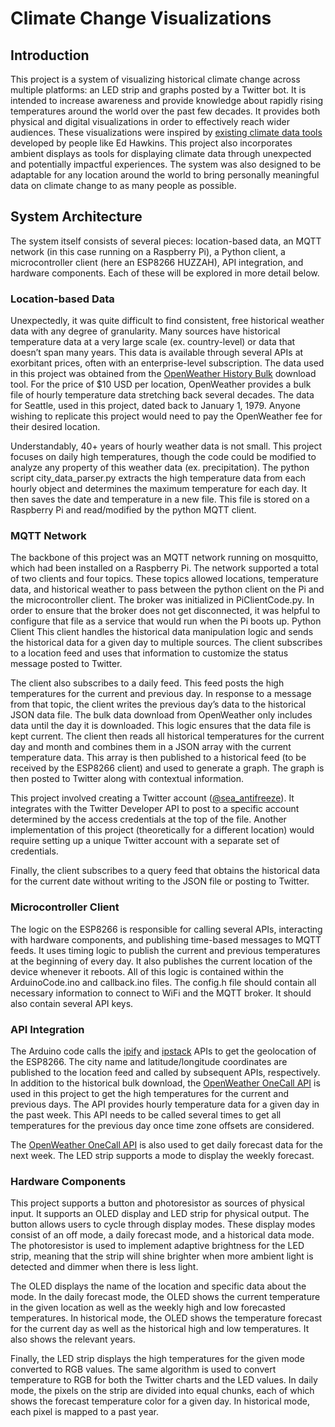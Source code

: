 # Climate Change Visualizations

## Introduction

This project is a system of visualizing historical climate change across multiple platforms: an LED strip and graphs posted by a Twitter bot. It is intended to increase awareness and provide knowledge about rapidly rising temperatures around the world over the past few decades. It provides both physical and digital visualizations in order to effectively reach wider audiences. These visualizations were inspired by [existing climate data tools](https://showyourstripes.info/) developed by people like Ed Hawkins. This project also incorporates ambient displays as tools for displaying climate data through unexpected and potentially impactful experiences. The system was also designed to be adaptable for any location around the world to bring personally meaningful data on climate change to as many people as possible.

## System Architecture

The system itself consists of several pieces: location-based data, an MQTT network (in this case running on a Raspberry Pi), a Python client, a microcontroller client (here an ESP8266 HUZZAH), API integration, and hardware components. Each of these will be explored in more detail below.


### Location-based Data

Unexpectedly, it was quite difficult to find consistent, free historical weather data with any degree of granularity. Many sources have historical temperature data at a very large scale (ex. country-level) or data that doesn’t span many years. This data is available through several APIs at exorbitant prices, often with an enterprise-level subscription. The data used in this project was obtained from the [OpenWeather History Bulk](https://openweathermap.org/history-bulk) download tool. For the price of $10 USD per location, OpenWeather provides a bulk file of hourly temperature data stretching back several decades. The data for Seattle, used in this project, dated back to January 1, 1979. Anyone wishing to replicate this project would need to pay the OpenWeather fee for their desired location.

Understandably, 40+ years of hourly weather data is not small. This project focuses on daily high temperatures, though the code could be modified to analyze any property of this weather data (ex. precipitation). The python script city_data_parser.py extracts the high temperature data from each hourly object and determines the maximum temperature for each day. It then saves the date and temperature in a new file. This file is stored on a Raspberry Pi and read/modified by the python MQTT client.

### MQTT Network
The backbone of this project was an MQTT network running on mosquitto, which had been installed on a Raspberry Pi. The network supported a total of two clients and four topics. These topics allowed locations, temperature data, and historical weather to pass between the python client on the Pi and the microcontroller client. The broker was initialized in PiClientCode.py. In order to ensure that the broker does not get disconnected, it was helpful to configure that file as a service that would run when the Pi boots up.
Python Client
This client handles the historical data manipulation logic and sends the historical data for a given day to multiple sources. The client subscribes to a location feed and uses that information to customize the status message posted to Twitter.

The client also subscribes to a daily feed. This feed posts the high temperatures for the current and previous day. In response to a message from that topic, the client writes the previous day’s data to the historical JSON data file. The bulk data download from OpenWeather only includes data until the day it is downloaded. This logic ensures that the data file is kept current. The client then reads all historical temperatures for the current day and month and combines them in a JSON array with the current temperature data. This array is then published to a historical feed (to be received by the ESP8266 client) and used to generate a graph. The graph is then posted to Twitter along with contextual information.

This project involved creating a Twitter account ([@sea_antifreeze](https://twitter.com/sea_antifreeze)). It integrates with the Twitter Developer API to post to a specific account determined by the access credentials at the top of the file. Another implementation of this project (theoretically for a different location) would require setting up a unique Twitter account with a separate set of credentials.

Finally, the client subscribes to a query feed that obtains the historical data for the current date without writing to the JSON file or posting to Twitter.

      
### Microcontroller Client

The logic on the ESP8266 is responsible for calling several APIs, interacting with hardware components, and publishing time-based messages to MQTT feeds. It uses timing logic to publish the current and previous temperatures at the beginning of every day. It also publishes the current location of the device whenever it reboots. All of this logic is contained within the ArduinoCode.ino and callback.ino files. The config.h file should contain all necessary information to connect to WiFi and the MQTT broker. It should also contain several API keys.

### API Integration

The Arduino code calls the [ipify](https://www.ipify.org/) and [ipstack](https://ipstack.com/) APIs to get the geolocation of the ESP8266. The city name and latitude/longitude coordinates are published to the location feed and called by subsequent APIs, respectively. In addition to the historical bulk download, the [OpenWeather OneCall API](https://openweathermap.org/api/one-call-api) is used in this project to get the high temperatures for the current and previous days. The API provides hourly temperature data for a given day in the past week. This API needs to be called several times to get all temperatures for the previous day once time zone offsets are considered. 

The [OpenWeather OneCall API](https://openweathermap.org/api/one-call-api) is also used to get daily forecast data for the next week. The LED strip supports a mode to display the weekly forecast.

### Hardware Components

This project supports a button and photoresistor as sources of physical input. It supports an OLED display and LED strip for physical output. The button allows users to cycle through display modes. These display modes consist of an off mode, a daily forecast mode, and a historical data mode. The photoresistor is used to implement adaptive brightness for the LED strip, meaning that the strip will shine brighter when more ambient light is detected and dimmer when there is less light.

The OLED displays the name of the location and specific data about the mode. In the daily forecast mode, the OLED shows the current temperature in the given location as well as the weekly high and low forecasted temperatures. In historical mode, the OLED shows the temperature forecast for the current day as well as the historical high and low temperatures. It also shows the relevant years.

Finally, the LED strip displays the high temperatures for the given mode converted to RGB values. The same algorithm is used to convert temperature to RGB for both the Twitter charts and the LED values. In daily mode, the pixels on the strip are divided into equal chunks, each of which shows the forecast temperature color for a given day. In historical mode, each pixel is mapped to a past year. 
